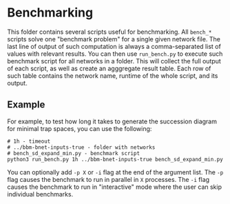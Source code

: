 # Benchmarking

This folder contains several scripts useful for benchmarking. 
All `bench_*` scripts solve one "benchmark problem" for a single given network file.
The last line of output of such computation is always a comma-separated list of values with relevant results.
You can then use `run_bench.py` to execute such benchmark script for all networks in a folder.
This will collect the full output of each script, as well as create an agggregate result table.
Each row of such table contains the network name, runtime of the whole script, and its output.

## Example

For example, to test how long it takes to generate the succession diagram for minimal trap spaces,
you can use the following:

```
# 1h - timeout
# ../bbm-bnet-inputs-true - folder with networks
# bench_sd_expand_min.py - benchmark script
python3 run_bench.py 1h ../bbm-bnet-inputs-true bench_sd_expand_min.py
```

You can optionally add `-p X` or `-i` flag at the end of the argument list. 
The `-p` flag causes the benchmark to run in parallel in `X` processes.
The `-i` flag causes the benchmark to run in "interactive" mode where the user can skip
individual benchmarks.